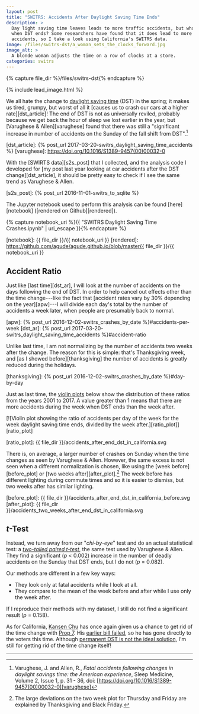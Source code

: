 ```yaml
---
layout: post
title: "SWITRS: Accidents After Daylight Saving Time Ends"
description: >
  Day light saving time leaves leads to more traffic accidents, but what about
  when DST ends? Some researchers have found that it does lead to more
  accidents, so I take a look using California's SWITRS data.
image: /files/switrs-dst/a_woman_sets_the_clocks_forward.jpg
image_alt: >
  A blonde woman adjusts the time on a row of clocks at a store.
categories: switrs
---
```


{% capture file_dir %}/files/switrs-dst{% endcapture %}

{% include lead_image.html %}

We all hate the change to [daylight saving time][dst] (DST) in the spring; it
makes us tired, grumpy, but worst of all it [causes us to crash our cars at a
higher rate][dst_article]! The end of DST is not as universally reviled,
probably because we get back the hour of sleep we lost earlier in the year, but [Varughese &
Allen][varughese] found that there was still a "significant increase in number of
accidents on the Sunday of the fall shift from DST".[^1]

[dst]: https://en.wikipedia.org/wiki/Daylight_saving_time
[dst_article]: {% post_url 2017-03-20-switrs_daylight_saving_time_accidents %}
[varughese]: https://doi.org/10.1016/S1389-9457(00)00032-0

With the [SWIRTS data][s2s_post] that I collected, and the analysis code I
developed for [my post last year looking at car accidents after the DST
change][dst_article], it should be pretty easy to check if I see the same
trend as Varughese & Allen.

[s2s_post]: {% post_url 2016-11-01-switrs_to_sqlite %}

The Jupyter notebook used to perform this analysis can be found
[here][notebook] ([rendered on Github][rendered]).

{% capture notebook_uri %}{{ "SWITRS Daylight Saving Time Crashes.ipynb" | uri_escape }}{% endcapture %} 

[notebook]: {{ file_dir }}/{{ notebook_uri }}
[rendered]: https://github.com/agude/agude.github.io/blob/master{{ file_dir }}/{{ notebook_uri }}

## Accident Ratio

Just like [last time][dst_ar], I will look at the number of accidents on the
days following the end of DST. In order to help cancel out effects other than
the time change---like the fact that [accident rates vary by 30% depending on
the year][apw]---I will divide each day's total by the number of accidents a
week later, when people are presumably back to normal. 

[apw]: {% post_url 2016-12-02-switrs_crashes_by_date %}#accidents-per-week
[dst_ar]: {% post_url 2017-03-20-switrs_daylight_saving_time_accidents %}#accident-ratio

Unlike last time, I am not normalizing by the number of accidents two weeks
after the change. The reason for this is simple: that's Thanksgiving week, and
[as I showed before][thanksgiving] the number of accidents is greatly reduced
during the holidays.

[thanksgiving]: {% post_url 2016-12-02-switrs_crashes_by_date %}#day-by-day

Just as last time, the [violin plots][violin] below show the distribution of
these ratios from the years 2001 to 2017. A value greater than 1 means that
there are more accidents during the week when DST ends than the week after.

[violin]: https://en.wikipedia.org/wiki/Violin_plot

[![Violin plot showing the ratio of accidents per day of the week for the week
daylight saving time ends, divided by the week
after.][ratio_plot]][ratio_plot]

[ratio_plot]: {{ file_dir }}/accidents_after_end_dst_in_california.svg

There is, on average, a larger number of crashes on Sunday when the time
changes as seen by Varughese & Allen. However, the same excess is not seen
when a different normalization is chosen, like using the [week
before][before_plot] or [two weeks after][after_plot].[^2] The week before has
different lighting during commute times and so it is easier to dismiss, but
two weeks after has similar lighting.

[before_plot]: {{ file_dir }}/accidents_after_end_dst_in_california_before.svg
[after_plot]: {{ file_dir }}/accidents_two_weeks_after_end_dst_in_california.svg

## _t_-Test

Instead, we turn away from our "_chi-by-eye_" test and do an actual
statistical test: a [_two-tailed paired t-test_][paired_t-test], the same test
used by Varughese & Allen. They find a significant (_p_ < 0.002) increase in
the number of deadly accidents on the Sunday that DST ends, but I do not (_p_
= 0.082).

Our methods are different in a few key ways: 

- They look only at fatal accidents while I look at all.
- They compare to the mean of the week before and after while I use only the week after.

If I reproduce their methods with my dataset, I still do not find a
significant result (_p_ = 0.158).

[paired_t-test]: https://en.wikipedia.org/wiki/Student%27s_t-test#Paired_samples

As for California, [Kansen Chu][chu] has once again given us a chance to get
rid of the time change with [Prop 7][prop7]. His [earlier bill
failed][ab-385], so he has gone directly to the voters this time. Although
[permanent DST is not the ideal solution][usc], I'm still for getting rid of
the time change itself!

[chu]: https://en.wikipedia.org/wiki/Kansen_Chu
[prop7]: https://ballotpedia.org/California_Proposition_7,_Permanent_Daylight_Saving_Time_Measure_(2018)
[usc]: https://medium.com/@USC/why-proposition-7-is-bad-for-public-health-825905ba54f6
[ab-385]: https://leginfo.legislature.ca.gov/faces/billTextClient.xhtml?bill_id=201520160AB385

---

[^1]: Varughese, J. and Allen, R., _Fatal accidents following changes in daylight savings time: the American experience_, Sleep Medicine, Volume 2, Issue 1, p. 31 - 36, doi: [https://doi.org/10.1016/S1389-9457(00)00032-0][varughese]
[^2]: The large deviations on the two week plot for Thursday and Friday are explained by Thanksgiving and Black Friday.
